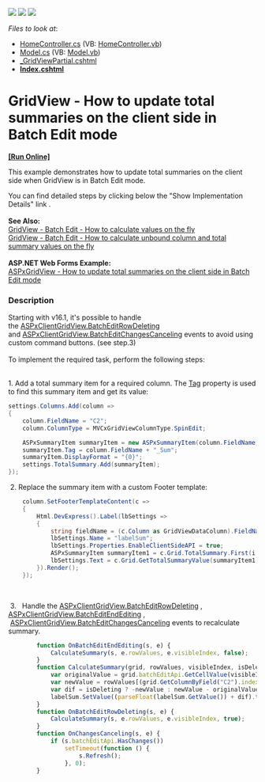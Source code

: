 <!-- default badges list -->
![](https://img.shields.io/endpoint?url=https://codecentral.devexpress.com/api/v1/VersionRange/128550781/16.1.4%2B)
[![](https://img.shields.io/badge/Open_in_DevExpress_Support_Center-FF7200?style=flat-square&logo=DevExpress&logoColor=white)](https://supportcenter.devexpress.com/ticket/details/T137186)
[![](https://img.shields.io/badge/📖_How_to_use_DevExpress_Examples-e9f6fc?style=flat-square)](https://docs.devexpress.com/GeneralInformation/403183)
<!-- default badges end -->
<!-- default file list -->
*Files to look at*:

* [HomeController.cs](./CS/GridViewBatchEdit/Controllers/HomeController.cs) (VB: [HomeController.vb](./VB/GridViewBatchEdit/Controllers/HomeController.vb))
* [Model.cs](./CS/GridViewBatchEdit/Models/Model.cs) (VB: [Model.vb](./VB/GridViewBatchEdit/Models/Model.vb))
* [_GridViewPartial.cshtml](./CS/GridViewBatchEdit/Views/Home/_GridViewPartial.cshtml)
* **[Index.cshtml](./CS/GridViewBatchEdit/Views/Home/Index.cshtml)**
<!-- default file list end -->
# GridView - How to update total summaries on the client side in Batch Edit mode
<!-- run online -->
**[[Run Online]](https://codecentral.devexpress.com/t137186/)**
<!-- run online end -->


This example demonstrates how to update total summaries on the client side when GridView is in Batch Edit mode. 
<p>You can find detailed steps by clicking below the "Show Implementation Details" link .<br><strong><br>See Also:<br></strong><a href="https://www.devexpress.com/Support/Center/p/T124603">GridView - Batch Edit - How to calculate values on the fly</a> <br><a href="https://www.devexpress.com/Support/Center/p/T124151">GridView - Batch Edit - How to calculate unbound column and total summary values on the fly</a> <br><br><strong>ASP.NET Web Forms Example:</strong><a href="https://www.devexpress.com/Support/Center/p/T116925"><br></a> <a href="https://www.devexpress.com/Support/Center/p/T114923">ASPxGridView - How to update total summaries on the client side in Batch Edit mode</a> </p>


<h3>Description</h3>

Starting with v16.1, it's possible to handle the&nbsp;<a href="https://documentation.devexpress.com/#AspNet/DevExpressWebScriptsASPxClientGridView_BatchEditRowDeletingtopic">ASPxClientGridView.BatchEditRowDeleting</a>&nbsp; and&nbsp;<a href="https://documentation.devexpress.com/#AspNet/DevExpressWebScriptsASPxClientGridView_BatchEditChangesCancelingtopic">ASPxClientGridView.BatchEditChangesCanceling</a>&nbsp;events to avoid using custom command buttons. (see step.3)<br><br>To implement the required task, perform the following steps:<br><br>
<p>1.&nbsp;Add a total summary item for a required column. The&nbsp;<a href="https://documentation.devexpress.com/#AspNet/DevExpressWebASPxGridViewASPxSummaryItem_Tagtopic">Tag</a>&nbsp;property is used to find this summary item and&nbsp;get its value:&nbsp;</p>


```cs
settings.Columns.Add(column =>
{
	column.FieldName = "C2";
	column.ColumnType = MVCxGridViewColumnType.SpinEdit;

	ASPxSummaryItem summaryItem = new ASPxSummaryItem(column.FieldName, DevExpress.Data.SummaryItemType.Sum);
	summaryItem.Tag = column.FieldName + "_Sum";
	summaryItem.DisplayFormat = "{0}";
	settings.TotalSummary.Add(summaryItem);
});
```


<p>&nbsp;2. Replace&nbsp;the summary item with a custom Footer template:</p>


```cs
	column.SetFooterTemplateContent(c =>
	{
		Html.DevExpress().Label(lbSettings =>
		{
			string fieldName = (c.Column as GridViewDataColumn).FieldName;
			lbSettings.Name = "labelSum";
			lbSettings.Properties.EnableClientSideAPI = true;
			ASPxSummaryItem summaryItem1 = c.Grid.TotalSummary.First(i => i.Tag == (fieldName + "_Sum"));
			lbSettings.Text = c.Grid.GetTotalSummaryValue(summaryItem1).ToString();
		}).Render();
	});
```


<p>&nbsp;</p>
<p>&nbsp;3. &nbsp; Handle the&nbsp;<a href="https://documentation.devexpress.com/#AspNet/DevExpressWebScriptsASPxClientGridView_BatchEditRowDeletingtopic">ASPxClientGridView.BatchEditRowDeleting</a>&nbsp;, <a href="https://documentation.devexpress.com/#AspNet/DevExpressWebScriptsASPxClientGridView_BatchEditEndEditingtopic">ASPxClientGridView.BatchEditEndEditing</a>&nbsp;, &nbsp;<a href="https://documentation.devexpress.com/#AspNet/DevExpressWebScriptsASPxClientGridView_BatchEditChangesCancelingtopic">ASPxClientGridView.BatchEditChangesCanceling</a>&nbsp;events to recalculate summary.&nbsp;</p>


```js
        function OnBatchEditEndEditing(s, e) {
            CalculateSummary(s, e.rowValues, e.visibleIndex, false);
        }
        function CalculateSummary(grid, rowValues, visibleIndex, isDeleting) {
            var originalValue = grid.batchEditApi.GetCellValue(visibleIndex, "C2");
            var newValue = rowValues[(grid.GetColumnByField("C2").index)].value;
            var dif = isDeleting ? -newValue : newValue - originalValue;
            labelSum.SetValue((parseFloat(labelSum.GetValue()) + dif).toFixed(1));
        }
        function OnBatchEditRowDeleting(s, e) {
            CalculateSummary(s, e.rowValues, e.visibleIndex, true);
        }
        function OnChangesCanceling(s, e) {
            if (s.batchEditApi.HasChanges())
                setTimeout(function () {
                    s.Refresh();
                }, 0);
        }
```



<br/>


